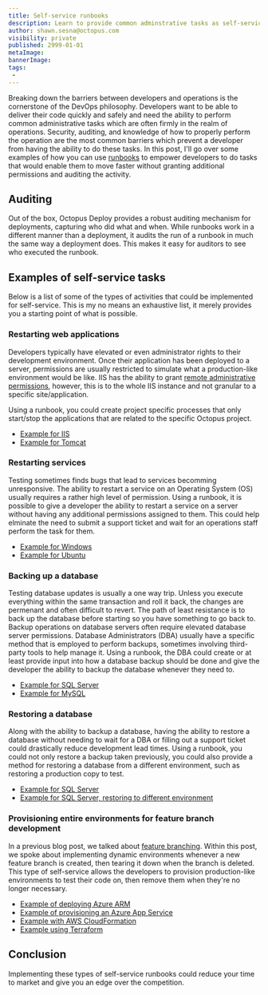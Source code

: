 ```yaml
---
title: Self-service runbooks
description: Learn to provide common adminstrative tasks as self-service runbooks
author: shawn.sesna@octopus.com
visibility: private
published: 2999-01-01
metaImage:
bannerImage:
tags:
 - 
---
```


Breaking down the barriers between developers and operations is the cornerstone of the DevOps philosophy.  Developers want to be able to deliver their code quickly and safely and need the ability to perform common administrative tasks which are often firmly in the realm of operations.  Security, auditing, and knowledge of how to properly perform the operation are the most common barriers which prevent a developer from having the ability to do these tasks.  In this post, I'll go over some examples of how you can use [runbooks](https://octopus.com/docs/runbooks) to empower developers to do tasks that would enable them to move faster without granting additional permissions and auditing the activity.

## Auditing
Out of the box, Octopus Deploy provides a robust auditing mechanism for deployments, capturing who did what and when.  While runbooks work in a different manner than a deployment, it audits the run of a runbook in much the same way a deployment does.  This makes it easy for auditors to see who executed the runbook.

## Examples of self-service tasks
Below is a list of some of the types of activities that could be implemented for self-service.  This is my no means an exhaustive list, it merely provides you a starting point of what is possible.

### Restarting web applications
Developers typically have elevated or even administrator rights to their development environment.  Once their application has been deployed to a server, permissions are usually restricted to simulate what a production-like environment would be like.  IIS has the ability to grant [remote administrative permissions](https://docs.microsoft.com/en-us/iis/manage/remote-administration/remote-administration-for-iis-manager), however, this is to the whole IIS instance and not granular to a specific site/application.  

Using a runbook, you could create project specific processes that only start/stop the applications that are related to the specific Octopus project.
- [Example for IIS](https://octopus.com/docs/runbooks/runbook-examples/routine/iis-maintenance)
- [Example for Tomcat](https://octopus.com/docs/runbooks/runbook-examples/routine/restarting-tomcat)

### Restarting services
Testing sometimes finds bugs that lead to services becomming unresponsive.  The ability to restart a service on an Operating System (OS) usually requires a rather high level of permission.  Using a runbook, it is possible to give a developer the ability to restart a service on a server without having any additional permissions assigned to them.  This could help elminate the need to submit a support ticket and wait for an operations staff perform the task for them.
- [Example for Windows](https://octopus.com/docs/runbooks/runbook-examples/services/windows-services)
- [Example for Ubuntu](https://octopus.com/docs/runbooks/runbook-examples/services/restart-linux-service)

### Backing up a database
Testing database updates is usually a one way trip.  Unless you execute everything within the same transaction and roll it back, the changes are permenant and often difficult to revert.  The path of least resistance is to back up the database before starting so you have something to go back to.  Backup operations on database servers often require elevated database server permissions.  Database Administrators (DBA) usually have a specific method that is employed to perform backups, sometimes involving third-party tools to help manage it.  Using a runbook, the DBA could create or at least provide input into how a database backup should be done and give the developer the ability to backup the database whenever they need to.
- [Example for SQL Server](https://octopus.com/docs/runbooks/runbook-examples/databases/backup-mssql-database)
- [Example for MySQL](TBD)

### Restoring a database
Along with the ability to backup a database, having the ability to restore a database without needing to wait for a DBA or filling out a support ticket could drastically reduce development lead times.  Using a runbook, you could not only restore a backup taken previously, you could also provide a method for restoring a database from a different environment, such as restoring a production copy to test.
- [Example for SQL Server](https://octopus.com/docs/runbooks/runbook-examples/databases/restore-mssql-database)
- [Example for SQL Server, restoring to different environment](https://octopus.com/docs/runbooks/runbook-examples/databases/restore-mssql-database-to-environment)

### Provisioning entire environments for feature branch development
In a previous blog post, we talked about [feature branching](https://octopus.com/blog/rethinking-feature-branch-deployments).  Within this post, we spoke about implementing dynamic environments whenever a new feature branch is created, then tearing it down when the branch is deleted.  This type of self-service allows the developers to provision production-like environments to test their code on, then remove them when they're no longer necessary.
- [Example of deploying Azure ARM](https://octopus.com/docs/runbooks/runbook-examples/azure/resource-groups)
- [Example of provisioning an Azure App Service](https://octopus.com/docs/runbooks/runbook-examples/azure/provision-app-service)
- [Example with AWS CloudFormation](TBD)
- [Example using Terraform](TBD)


## Conclusion
Implementing these types of self-service runbooks could reduce your time to market and give you an edge over the competition.